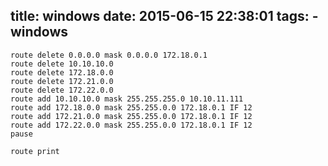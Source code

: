 title: windows
date: 2015-06-15 22:38:01
tags:
    - windows
---

```
route delete 0.0.0.0 mask 0.0.0.0 172.18.0.1
route delete 10.10.10.0
route delete 172.18.0.0
route delete 172.21.0.0
route delete 172.22.0.0
route add 10.10.10.0 mask 255.255.255.0 10.10.11.111
route add 172.18.0.0 mask 255.255.0.0 172.18.0.1 IF 12
route add 172.21.0.0 mask 255.255.0.0 172.18.0.1 IF 12
route add 172.22.0.0 mask 255.255.0.0 172.18.0.1 IF 12
pause

route print
```